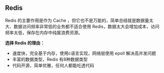 ## Redis

Redis 的主要作用是作为 Cache ，但它也不是万能的，简单总结就是数据量太大、数据访问频率非常低的业务都不适合使用 Redis，数据太大会增加成本，访问频率太低，保存在内存中纯属浪费资源。

**选择 Redis 的理由：**

- 速度快，完全基于内存，使用c语言实现，网络层使用 epoll 解决高并发问题
- 丰富的数据类型，Redis 有8种数据类型
- 代码开源，简单优雅，任何人都能吃透代码